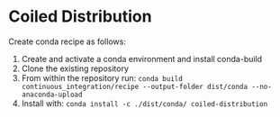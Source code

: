 # Coiled Distribution

Create conda recipe as follows:

1. Create and activate a conda environment and install conda-build
1. Clone the existing repository
2. From within the repository run: `conda build continuous_integration/recipe --output-folder dist/conda --no-anaconda-upload`
3. Install with: `conda install -c ./dist/conda/ coiled-distribution`
